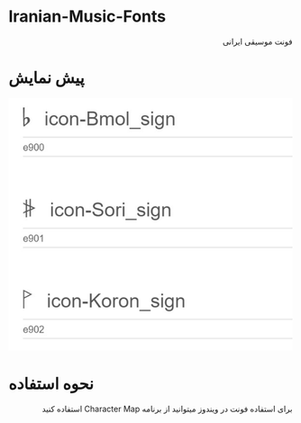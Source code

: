 # Iranian-Music-Fonts
<p dir='rtl' align='right'>
فونت موسیقی ایرانی
</p>

# پیش نمایش
![alt text](https://raw.githubusercontent.com/masoodmrx/Iranian-Music-Fonts/master/demo.jpg)

# نحوه استفاده
<p dir='rtl' align='right'>
برای استفاده فونت در ویندوز میتوانید از برنامه Character Map استفاده کنید
</p>
